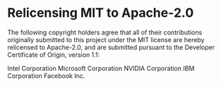 <!--
Copyright (c) ONNX Project Contributors

SPDX-License-Identifier: Apache-2.0
-->

# Relicensing MIT to Apache-2.0

The following copyright holders agree that all of their contributions originally submitted to this project under the MIT license are hereby relicensed to Apache-2.0, and are submitted pursuant to the Developer Certificate of Origin, version 1.1:

Intel Corporation
Microsoft Corporation
NVIDIA Corporation
IBM Corporation
Facebook Inc.

